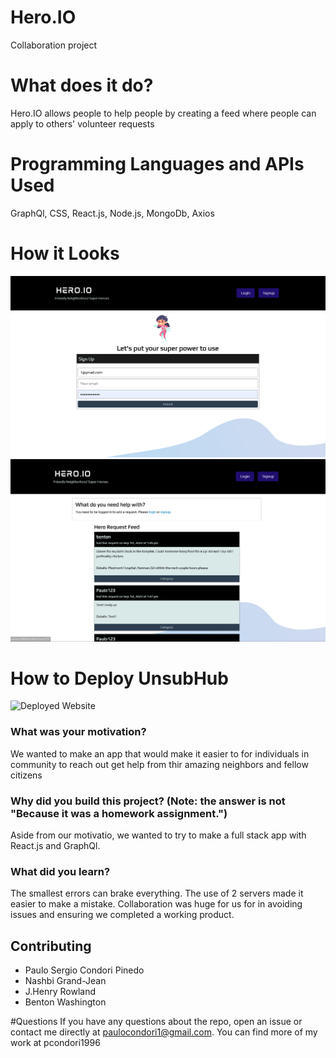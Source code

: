 # Hero.IO
Collaboration project 

# What does it do?
Hero.IO allows people to help people by creating a feed where people can apply to others' volunteer requests

<!-- technologies used -->
# Programming Languages and APIs Used
GraphQl, CSS, React.js, Node.js, MongoDb, Axios

<!-- screenshot -->
# How it Looks
![Login Page](./client/src/assets/readMe_1.png)
![Feed Page](./client/src/assets/readMe_2.png)


# How to Deploy UnsubHub
![Deployed Website]()

### What was your motivation?
We wanted to make an app that would make it easier to for individuals in community to reach out get help from thir amazing neighbors and fellow citizens 

### Why did you build this project? (Note: the answer is not "Because it was a homework assignment.")
Aside from our motivatio, we wanted to try to make a full stack app with React.js and GraphQl. 

### What did you learn?
The smallest errors can brake everything. The use of 2 servers made it easier to make a mistake. Collaboration was huge for us for in avoiding issues and ensuring we completed a working product. 


## Contributing
- Paulo Sergio Condori Pinedo
- Nashbi Grand-Jean
- J.Henry Rowland
- Benton Washington


#Questions 
If you have any questions about the repo, open an issue or contact me directly at paulocondori1@gmail.com. You can find more of my work at pcondori1996

